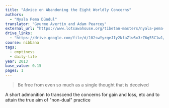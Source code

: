 ```yaml
---
title: "Advice on Abandoning the Eight Worldly Concerns"
authors:
  - "Nyala Pema Dündul"
translator: "Gyurme Avertin and Adam Pearcey"
external_url: "https://www.lotsawahouse.org/tibetan-masters/nyala-pema-dundul/advice-on-abandoning-the-eight-worldly-concerns"
drive_links:
  - "https://drive.google.com/file/d/102swYyrqeJIy2NfaZlw5x3rZ6q55C1w1/view?usp=drivesdk"
course: nibbana
tags:
  - emptiness
  - daily-life
year: 2013
base_value: 0.15
pages: 1
---
```


> Be free from even so much as a single thought that is deceived

A short admonition to transcend the concerns for gain and loss, etc and to attain the true aim of "non-dual" practice

